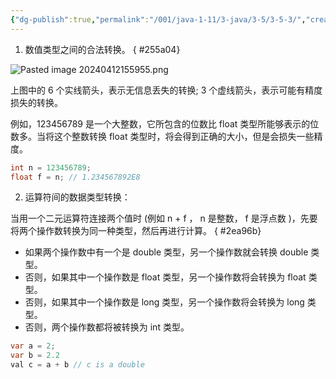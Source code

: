 ```yaml
---
{"dg-publish":true,"permalink":"/001/java-1-11/3-java/3-5/3-5-3/","created":"2024-04-12T15:58:22.797+08:00","updated":"2024-06-01T10:43:12.267+08:00"}
---
```


1. 数值类型之间的合法转换。
{ #255a04}


![Pasted image 20240412155955.png](/img/user/$/$Sys999%20Attachment/Pasted%20image%2020240412155955.png)

上图中的 6 个实线箭头，表示无信息丢失的转换; 3 个虚线箭头，表示可能有精度损失的转换。

例如，123456789 是一个大整数，它所包含的位数比 float 类型所能够表示的位数多。当将这个整数转换 float 类型时，将会得到正确的大小，但是会损失一些精度。

```java
int n = 123456789;
float f = n; // 1.234567892E8
```

2. 运算符间的数据类型转换：

当用一个二元运算符连接两个值时 (例如 n + f ， n 是整数， f 是浮点数 )，先要将两个操作数转换为同一种类型，然后再进行计算。
{ #2ea96b}


- 如果两个操作数中有一个是 double 类型，另一个操作数就会转换 double 类型。
- 否则，如果其中一个操作数是 float 类型，另一个操作数将会转换为 float 类型。
- 否则，如果其中一个操作数是 long 类型，另一个操作数将会转换为 long 类型。
- 否则，两个操作数都将被转换为 int 类型。

```java
var a = 2;  
var b = 2.2  
val c = a + b // c is a double
```